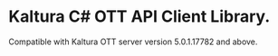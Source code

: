 # Kaltura C# OTT API Client Library.
Compatible with Kaltura OTT server version 5.0.1.17782 and above.
